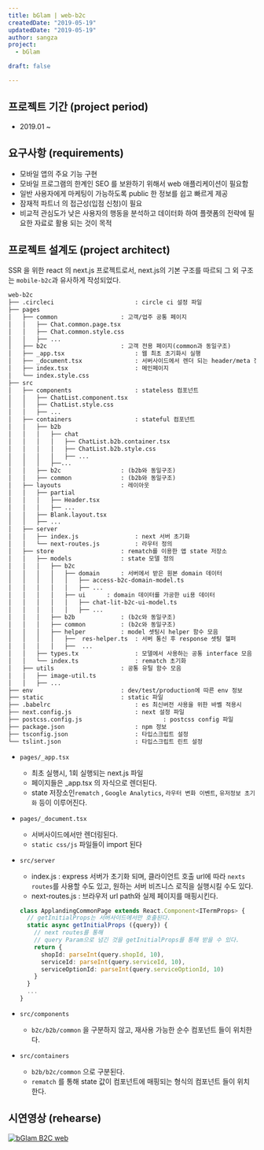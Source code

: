 ```yaml
---
title: bGlam | web-b2c
createdDate: "2019-05-19"
updatedDate: "2019-05-19"
author: sangza
project:
  - bGlam

draft: false

---
```


## 프로젝트 기간  (project period)
  - 2019.01 ~

## 요구사항  (requirements)
  - 모바일 앱의 주요 기능 구현
  - 모바일 프로그램의 한계인 SEO 를 보완하기 위해서 web 애플리케이션이 필요함
  - 일반 사용자에게 마케팅이 가능하도록 public 한 정보를 쉽고 빠르게 제공
  - 잠재적 파트너 의 접근성(입점 신청)이 필요
  - 비교적 관심도가 낮은 사용자의 행동을 분석하고 데이터화 하여 플랫폼의 전략에 필요한 자료로 활용 되는 것이 목적
  
## 프로젝트 설계도  (project architect)

SSR 을 위한 react 의 next.js 프로젝트로서, next.js의 기본 구조를 따르되 그 외 구조는 
`mobile-b2c`과 유사하게 작성되었다.

```markdown
web-b2c
├── .circleci						: circle ci 설정 파일
├── pages
│ 	├── common					: 고객/업주 공통 페이지
│ 	│	├── Chat.common.page.tsx
│ 	│	├── Chat.common.style.css
│ 	│	├── ...
│ 	├── b2c						: 고객 전용 페이지(common과 동일구조)
│ 	├── _app.tsx					: 웹 최초 초기화시 실행
│ 	├── _document.tsx				: 서버사이드에서 렌더 되는 header/meta 정보
│ 	├── index.tsx					: 메인페이지			
│ 	└── index.style.css
├── src
│ 	├── components					: stateless 컴포넌트
│ 	│	├── ChatList.component.tsx
│ 	│	├── ChatList.style.css
│ 	│	├── ...
│ 	├── containers					: stateful 컴포넌트
│ 	│	├── b2b
│ 	│	│ 	├── chat
│ 	│	│ 	│ 	├── ChatList.b2b.container.tsx
│ 	│	│ 	│ 	├── ChatList.b2b.style.css
│ 	│	│ 	│ 	├── ...
│ 	│	│ 	├──...
│ 	│	├── b2c					: (b2b와 동일구조)
│ 	│	├── common				: (b2b와 동일구조)
│ 	├── layouts					: 레이아웃
│ 	│ 	├── partial
│ 	│ 	│ 	├── Header.tsx
│ 	│ 	│ 	├── ...
│ 	│ 	├── Blank.layout.tsx
│ 	│ 	├── ...
│ 	├── server
│ 	│	├── index.js				: next 서버 초기화
│ 	│	└── next-routes.js			: 라우터 정의
│ 	├── store					: rematch를 이용한 앱 state 저장소
│ 	│ 	├── models				: state 모델 정의
│ 	│ 	│ 	├── b2c
│ 	│ 	│ 	│ 	├──	domain		: 서버에서 받은 원본 domain 데이터
│ 	│ 	│ 	│ 	│ 	├──	access-b2c-domain-model.ts
│ 	│ 	│ 	│ 	│ 	├──	...
│ 	│ 	│ 	│ 	├──	ui		: domain 데이터를 가공한 ui용 데이터
│ 	│ 	│ 	│ 	│ 	├──	chat-lit-b2c-ui-model.ts
│ 	│ 	│ 	│ 	│ 	├──	...
│ 	│ 	│ 	├── b2b				: (b2c와 동일구조)
│ 	│ 	│ 	├── common			: (b2c와 동일구조)
│ 	│ 	│ 	├── helper			: model 셋팅시 helper 함수 모음
│ 	│ 	│ 	│ 	├──	 res-helper.ts	: 서버 통신 후 response 셋팅 헬퍼
│ 	│ 	│ 	│ 	├──	 ...
│ 	│ 	├── types.tx				: 모델에서 사용하는 공통 interface 모음
│ 	│ 	└── index.ts				: rematch 초기화
│ 	├── utils					: 공통 유틸 함수 모음
│ 	│	├── image-util.ts							
│ 	│	├── ...
├── env							: dev/test/production에 따른 env 정보
├── static						: static 파일
├── .babelrc						: es 최신버전 사용을 위한 바벨 적용시
├── next.config.js					: next 설정 파일
├── postcss.config.js				        : postcss config 파일
├── package.json					: npm 정보	
├── tsconfig.json					: 타입스크립트 설정
└── tslint.json						: 타입스크립트 린트 설정
```

  - `pages/_app.tsx`
    - 최초 실행시, 1회 실행되는 next.js 파일
    - 페이지들은 _app.tsx 의 자식으로 렌더된다.
    - state 저장소인`rematch` , `Google Analytics`, `라우터 변화 이벤트`, 
    `유저정보 초기화` 등이 이루어진다.
      
  - `pages/_document.tsx`
    - 서버사이드에서만 렌더링된다.
    - `static css/js` 파일들이 import 된다
      
  - `src/server`
    - index.js : express 서버가 초기화 되며, 클라이언트 호출 url에 따라 
    `nexts routes`를 사용할 수도 있고, 원하는 서버 비즈니스 로직을 실행시킬 수도 있다.
    - next-routes.js : 브라우저 url path와 실제 페이지를 매핑시킨다.
      
    ```typescript
    class ApplandingCommonPage extends React.Component<ITermProps> {
      // getInitialProps는 서버사이드에서만 호출된다.
      static async getInitialProps ({query}) {
        // next routes를 통해
        // query Param으로 넘긴 것을 getInitialProps를 통해 받을 수 있다.
        return {
          shopId: parseInt(query.shopId, 10),
          serviceId: parseInt(query.serviceId, 10),
          serviceOptionId: parseInt(query.serviceOptionId, 10)
        }
      }
      ...
    }
    ```

  - `src/components`
    - `b2c/b2b/common` 을 구분하지 않고, 재사용 가능한 순수 컴포넌트 들이 위치한다.
      
  - `src/containers`
    - `b2b/b2c/common` 으로 구분된다.
    - `rematch` 를 통해 state 값이 컴포넌트에 매핑되는 형식의 컴포넌트 들이 위치한다.
      
  
## 시연영상  (rehearse)

[![bGlam B2C web](https://img.youtube.com/vi/wVIrlDs1w_8/0.jpg)](http://www.youtube.com/watch?v=wVIrlDs1w_8 "bGlam B2C web")

